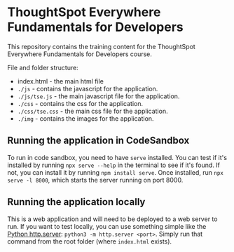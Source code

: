 # ThoughtSpot Everywhere Fundamentals for Developers

This repository contains the training content for the ThoughtSpot Everywhere Fundamentals for Developers course.

File and folder structure:

* index.html - the main html file
* `./js` - contains the javascript for the application.
* `./js/tse.js` - the main javascript file for the application.
* `./css` - contains the css for the application.
* `./css/tse.css` - the main css file for the application.
* `./img` - contains the images for the application.

## Running the application in CodeSandbox

To run in code sandbox, you need to have `serve` installed.  You can test if it's installed by running `npx serve --help` in the terminal to see if it's found.  If not, you can install it by running `npm install serve`.  Once installed, run `npx serve -l 8000`, which starts the server running on port 8000.

## Running the application locally

This is a web application and will need to be deployed to a web server to run.  If you want to test locally, you can use something simple like the [Python http.server](https://docs.python.org/3/library/http.server.html):  `python3 -m http.server <port>`.  Simply run that command from the root folder (where `index.html` exists).  
